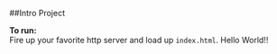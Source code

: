 ##Intro Project


**To run:**
<br>
Fire up your favorite http server and load up `index.html`. Hello World!!
